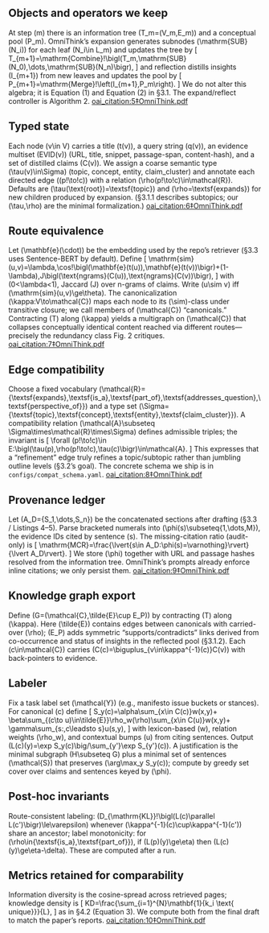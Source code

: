 ## Objects and operators we keep

At step \(m\) there is an information tree \(T_m=(V_m,E_m)\) and a conceptual pool \(P_m\). OmniThink’s expansion generates subnodes \(\mathrm{SUB}(N_i)\) for each leaf \(N_i\in L_m\) and updates the tree by
\[
T_{m+1}=\mathrm{Combine}\!\bigl(T_m,\mathrm{SUB}(N_0),\dots,\mathrm{SUB}(N_n)\bigr),
\]
and reflection distills insights \(I_{m+1}\) from new leaves and updates the pool by
\[
P_{m+1}=\mathrm{Merge}\!\left(I_{m+1},P_m\right).
\]
We do not alter this algebra; it is Equation (1) and Equation (2) in §3.1. The expand/reflect controller is Algorithm 2.  [oai_citation:5‡OmniThink.pdf](file-service://file-5ZNd7ZBEcYkbc9RdjrkKwE)

## Typed state

Each node \(v\in V\) carries a title \(t(v)\), a query string \(q(v)\), an evidence multiset \(EVID(v)\) (URL, title, snippet, passage-span, content-hash), and a set of distilled claims \(C(v)\). We assign a coarse semantic type \(\tau(v)\in\Sigma\) (topic, concept, entity, claim\_cluster) and annotate each directed edge \((p\!\to\!c)\) with a relation \(\rho(p\!\to\!c)\in\mathcal{R}\). Defaults are \(\tau(\text{root})=\textsf{topic}\) and \(\rho=\textsf{expands}\) for new children produced by expansion. (§3.1.1 describes subtopics; our \(\tau,\rho\) are the minimal formalization.)  [oai_citation:6‡OmniThink.pdf](file-service://file-5ZNd7ZBEcYkbc9RdjrkKwE)

## Route equivalence

Let \(\mathbf{e}(\cdot)\) be the embedding used by the repo’s retriever (§3.3 uses Sentence-BERT by default). Define
\[
\mathrm{sim}(u,v)=\lambda\,\cos\!\bigl(\mathbf{e}(t(u)),\mathbf{e}(t(v))\bigr)+(1-\lambda)\,J\bigl(\text{ngrams}(C(u)),\text{ngrams}(C(v))\bigr),
\]
with \(0<\lambda<1\), Jaccard \(J\) over n-grams of claims. Write \(u\sim v\) iff \(\mathrm{sim}(u,v)\ge\theta\). The canonicalization \(\kappa:V\to\mathcal{C}\) maps each node to its \(\sim\)-class under transitive closure; we call members of \(\mathcal{C}\) “canonicals.” Contracting \(T\) along \(\kappa\) yields a multigraph on \(\mathcal{C}\) that collapses conceptually identical content reached via different routes—precisely the redundancy class Fig. 2 critiques.  [oai_citation:7‡OmniThink.pdf](file-service://file-5ZNd7ZBEcYkbc9RdjrkKwE)

## Edge compatibility

Choose a fixed vocabulary \(\mathcal{R}=\{\textsf{expands},\textsf{is\_a},\textsf{part\_of},\textsf{addresses\_question},\textsf{perspective\_of}\}\) and a type set \(\Sigma=\{\textsf{topic},\textsf{concept},\textsf{entity},\textsf{claim\_cluster}\}\). A compatibility relation \(\mathcal{A}\subseteq \Sigma\times\mathcal{R}\times\Sigma\) defines admissible triples; the invariant is
\[
\forall (p\!\to\!c)\in E:\bigl(\tau(p),\rho(p\!\to\!c),\tau(c)\bigr)\in\mathcal{A}.
\]
This expresses that a “refinement” edge truly refines a topic/subtopic rather than jumbling outline levels (§3.2’s goal). The concrete schema we ship is in `configs/compat_schema.yaml`.  [oai_citation:8‡OmniThink.pdf](file-service://file-5ZNd7ZBEcYkbc9RdjrkKwE)

## Provenance ledger

Let \(A_D=\{S_1,\dots,S_n\}\) be the concatenated sections after drafting (§3.3 / Listings 4–5). Parse bracketed numerals into \(\phi(s)\subseteq\{1,\dots,M\}\), the evidence IDs cited by sentence \(s\). The missing-citation ratio (audit-only) is
\[
\mathrm{MCR}=\frac{\lvert\{s\in A_D:\phi(s)=\varnothing\}\rvert}{\lvert A_D\rvert}.
\]
We store \(\phi\) together with URL and passage hashes resolved from the information tree. OmniThink’s prompts already enforce inline citations; we only persist them.  [oai_citation:9‡OmniThink.pdf](file-service://file-5ZNd7ZBEcYkbc9RdjrkKwE)

## Knowledge graph export

Define \(G=(\mathcal{C},\tilde{E}\cup E_P)\) by contracting \(T\) along \(\kappa\). Here \(\tilde{E}\) contains edges between canonicals with carried-over \(\rho\); \(E_P\) adds symmetric “supports/contradicts” links derived from co-occurrence and status of insights in the reflected pool (§3.1.2). Each \(c\in\mathcal{C}\) carries \(C(c)=\biguplus_{v\in\kappa^{-1}(c)}C(v)\) with back-pointers to evidence.

## Labeler

Fix a task label set \(\mathcal{Y}\) (e.g., manifesto issue buckets or stances). For canonical \(c\) define
\[
S_y(c)=\alpha\sum_{x\in C(c)}w(x,y)+
\beta\sum_{(c\to u)\in\tilde{E}}\rho_w(\rho)\sum_{x\in C(u)}w(x,y)+
\gamma\sum_{s:\,c\leadsto s}u(s,y),
\]
with lexicon-based \(w\), relation weights \(\rho_w\), and contextual bumps \(u\) from citing sentences. Output \(L(c)(y)=\exp S_y(c)\big/\sum_{y'}\exp S_{y'}(c)\). A justification is the minimal subgraph \(H\subseteq G\) plus a minimal set of sentences \(\mathcal{S}\) that preserves \(\arg\max_y S_y(c)\); compute by greedy set cover over claims and sentences keyed by \(\phi\).

## Post-hoc invariants

Route-consistent labeling: \(D_{\mathrm{KL}}\!\bigl(L(c)\parallel L(c')\bigr)\le\varepsilon\) whenever \(\kappa^{-1}(c)\cup\kappa^{-1}(c')\) share an ancestor; label monotonicity: for \(\rho\in\{\textsf{is\_a},\textsf{part\_of}\}\), if \(L(p)(y)\ge\eta\) then \(L(c)(y)\ge\eta-\delta\). These are computed after a run.

## Metrics retained for comparability

Information diversity is the cosine-spread across retrieved pages; knowledge density is
\[
KD=\frac{\sum_{i=1}^{N}\mathbf{1}\{k_i \text{ unique}\}}{L},
\]
as in §4.2 (Equation 3). We compute both from the final draft to match the paper’s reports.  [oai_citation:10‡OmniThink.pdf](file-service://file-5ZNd7ZBEcYkbc9RdjrkKwE)
